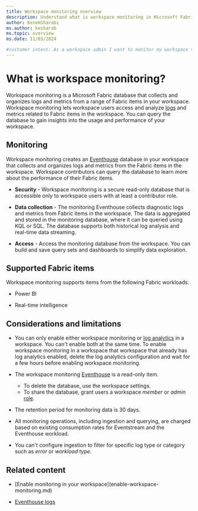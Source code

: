 ```yaml
---
title: Workspace monitoring overview
description: Understand what is workspace monitoring in Microsoft Fabric and how it can help you to gain insights into the usage and performance of your workspace.
author: KesemSharabi
ms.author: kesharab
ms.topic: overview
ms.date: 11/03/2024

#customer intent: As a workspace admin I want to monitor my workspace to gain insights into the usage and performance of my workspace so that I can optimize my workspace and improve the user experience.
---
```


# What is workspace monitoring?

Workspace monitoring is a Microsoft Fabric database that collects and organizes logs and metrics from a range of Fabric items in your workspace. Workspace monitoring lets workspace users access and analyze [logs](eventhouse-logs.md) and metrics related to Fabric items in the workspace. You can query the database to gain insights into the usage and performance of your workspace.

## Monitoring

Workspace monitoring creates an [Eventhouse](../real-time-intelligence/eventhouse.md) database in your workspace that collects and organizes logs and metrics from the Fabric items in the workspace. Workspace contributors can query the database to learn more about the performance of their Fabric items.

* **Security** - Workspace monitoring is a secure read-only database that is accessible only to workspace users with at least a contributor role.

* **Data collection** - The monitoring Eventhouse collects diagnostic logs and metrics from Fabric items in the workspace. The data is aggregated and stored in the monitoring database, where it can be queried using KQL or SQL. The database supports both historical log analysis and real-time data streaming.

* **Access** - Access the monitoring database from the workspace. You can build and save query sets and dashboards to simplify data exploration.

## Supported Fabric items

Workspace monitoring supports items from the following Fabric workloads:

* Power BI

* Real-time intelligence

## Considerations and limitations

* You can only enable either workspace monitoring or [log analytics](/power-bi/transform-model/log-analytics/desktop-log-analytics-configure) in a workspace. You can't enable both at the same time. To enable workspace monitoring in a workspace that workspace that already has log analytics enabled, delete the log analytics configuration and wait for a few hours before enabling workspace monitoring.

* The workspace monitoring [Eventhouse](eventhouse-logs.md) is a read-only item.
    * To delete the database, use the workspace settings.
    * To share the database, grant users a workspace *member* or *admin* [role](roles-workspaces.md).

* The retention period for monitoring data is 30 days.

* All monitoring operations, including ingestion and querying, are charged based on existing consumption rates for Eventstream and the Eventhouse workload.

* You can't configure ingestion to filter for specific log type or category such as *error* or *workload type*.



## Related content

* [Enable monitoring in your workspace](enable-workspace- monitoring.md)

* [Eventhouse logs](eventhouse-logs.md)
